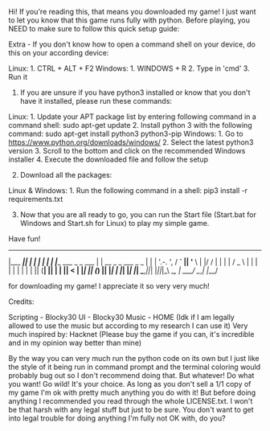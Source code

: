 Hi!
If you're reading this, that means you downloaded my game!
I just want to let you know that this game runs fully with python.
Before playing, you NEED to make sure to follow this quick setup guide:

Extra - If you don't know how to open a command shell on your device, do this on your according device:

Linux:
    1. CTRL + ALT + F2
Windows:
    1. WINDOWS + R
    2. Type in 'cmd'
    3. Run it

1. If you are unsure if you have python3 installed or know that you don't have it installed, please run these commands:

Linux:
    1. Update your APT package list by entering following command in a command shell: sudo apt-get update
    2. Install python 3 with the following command: sudo apt-get install python3 python3-pip
Windows:
    1. Go to https://www.python.org/downloads/windows/
    2. Select the latest python3 version
    3. Scroll to the bottom and click on the recommended Windows installer
    4. Execute the downloaded file and follow the setup

2. Download all the packages:

Linux & Windows:
    1. Run the following command in a shell: pip3 install -r requirements.txt

3. Now that you are all ready to go, you can run the Start file (Start.bat for Windows and Start.sh for Linux) to play my simple game.

Have fun!



 _________  _                        _
|___   ___|| |                      | |
    | |    | |____    ___ _  _ ___  | | __    _   _   ___   _   _
    | |    | '.-. ', / __` || '__ \ | |/ /   | | | | / _ \ | | | |
    | |    | |   | || (__| || |  | ||   <    | |_| || (_) || |_| |
    |_|    |_|   |_| \___,_||_|  |_||_|\_\    \__, | \___/  \__,_|
                                              |___/

for downloading my game!
I appreciate it so very very much!

Credits:

Scripting - Blocky30
UI - Blocky30
Music - HOME (Idk if I am legally allowed to use the music but according to my research I can use it)
Very much inspired by: Hacknet (Please buy the game if you can, it's incredible and in my opinion way better than mine)


By the way you can very much run the python code on its own but I just like the style of it being run in command prompt and the terminal coloring would probably bug out so I don't recommend doing that.
But whatever! Do what you want! Go wild! It's your choice.
As long as you don't sell a 1/1 copy of my game I'm ok with pretty much anything you do with it!
But before doing anything I recommended you read through the whole LICENSE.txt.
I won't be that harsh with any legal stuff but just to be sure. You don't want to get into legal trouble for doing anything I'm fully not OK with, do you?
